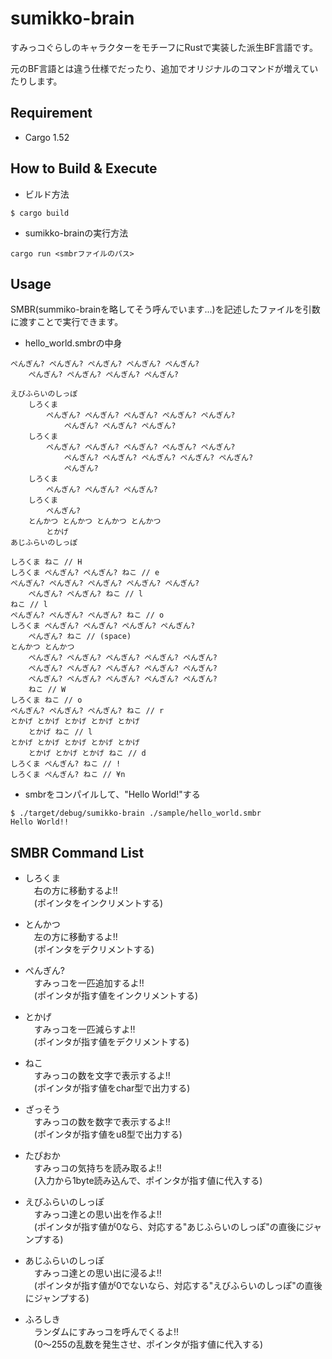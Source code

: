 # sumikko-brain
すみっコぐらしのキャラクターをモチーフにRustで実装した派生BF言語です。

元のBF言語とは違う仕様でだったり、追加でオリジナルのコマンドが増えていたりします。

## Requirement

- Cargo 1.52

## How to Build & Execute

- ビルド方法

```
$ cargo build
```

- sumikko-brainの実行方法

```
cargo run <smbrファイルのパス>
```

## Usage

SMBR(summiko-brainを略してそう呼んでいます...)を記述したファイルを引数に渡すことで実行できます。

- hello_world.smbrの中身

```
ぺんぎん? ぺんぎん? ぺんぎん? ぺんぎん? ぺんぎん? 
    ぺんぎん? ぺんぎん? ぺんぎん? ぺんぎん?

えびふらいのしっぽ
    しろくま
        ぺんぎん? ぺんぎん? ぺんぎん? ぺんぎん? ぺんぎん? 
            ぺんぎん? ぺんぎん? ぺんぎん?
    しろくま
        ぺんぎん? ぺんぎん? ぺんぎん? ぺんぎん? ぺんぎん? 
            ぺんぎん? ぺんぎん? ぺんぎん? ぺんぎん? ぺんぎん? 
            ぺんぎん?
    しろくま
        ぺんぎん? ぺんぎん? ぺんぎん?
    しろくま
        ぺんぎん?
    とんかつ とんかつ とんかつ とんかつ
        とかげ
あじふらいのしっぽ

しろくま ねこ // H
しろくま ぺんぎん? ぺんぎん? ねこ // e
ぺんぎん? ぺんぎん? ぺんぎん? ぺんぎん? ぺんぎん?
    ぺんぎん? ぺんぎん? ねこ // l
ねこ // l
ぺんぎん? ぺんぎん? ぺんぎん? ねこ // o
しろくま ぺんぎん? ぺんぎん? ぺんぎん? ぺんぎん? 
    ぺんぎん? ねこ // (space)
とんかつ とんかつ 
    ぺんぎん? ぺんぎん? ぺんぎん? ぺんぎん? ぺんぎん? 
    ぺんぎん? ぺんぎん? ぺんぎん? ぺんぎん? ぺんぎん? 
    ぺんぎん? ぺんぎん? ぺんぎん? ぺんぎん? ぺんぎん? 
    ねこ // W
しろくま ねこ // o
ぺんぎん? ぺんぎん? ぺんぎん? ねこ // r
とかげ とかげ とかげ とかげ とかげ 
    とかげ ねこ // l
とかげ とかげ とかげ とかげ とかげ 
    とかげ とかげ とかげ ねこ // d
しろくま ぺんぎん? ねこ // !
しろくま ぺんぎん? ねこ // ¥n
```

- smbrをコンパイルして、"Hello World!"する

```
$ ./target/debug/sumikko-brain ./sample/hello_world.smbr
Hello World!!
```

## SMBR Command List

- しろくま <br>
　右の方に移動するよ!! <br>
　(ポインタをインクリメントする)

- とんかつ <br>
　左の方に移動するよ!! <br>
　(ポインタをデクリメントする)

- ぺんぎん? <br>
　すみっコを一匹追加するよ!! <br>
　(ポインタが指す値をインクリメントする)

- とかげ <br>
　すみっコを一匹減らすよ!! <br>
　(ポインタが指す値をデクリメントする)

- ねこ <br>
　すみっコの数を文字で表示するよ!! <br>
　(ポインタが指す値をchar型で出力する)

- ざっそう <br>
　すみっコの数を数字で表示するよ!! <br>
　(ポインタが指す値をu8型で出力する)

- たぴおか <br>
　すみっコの気持ちを読み取るよ!! <br>
　(入力から1byte読み込んで、ポインタが指す値に代入する)

- えびふらいのしっぽ <br>
　すみっコ達との思い出を作るよ!! <br>
　(ポインタが指す値が0なら、対応する"あじふらいのしっぽ"の直後にジャンプする)

- あじふらいのしっぽ <br>
　すみっコ達との思い出に浸るよ!! <br>
　(ポインタが指す値が0でないなら、対応する"えびふらいのしっぽ"の直後にジャンプする)

- ふろしき <br>
　ランダムにすみっコを呼んでくるよ!! <br>
　(0〜255の乱数を発生させ、ポインタが指す値に代入する)
